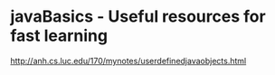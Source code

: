 # javaBasics - Useful resources for fast learning


http://anh.cs.luc.edu/170/mynotes/userdefinedjavaobjects.html
